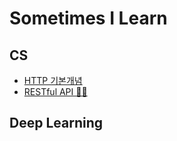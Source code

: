 # Sometimes I Learn

## CS
- [HTTP 기본개념](https://github.com/kimkyuchul/SIL/issues/2)
- [RESTful API 😶‍🌫️](https://github.com/kimkyuchul/SIL/issues/1)

## Deep Learning
